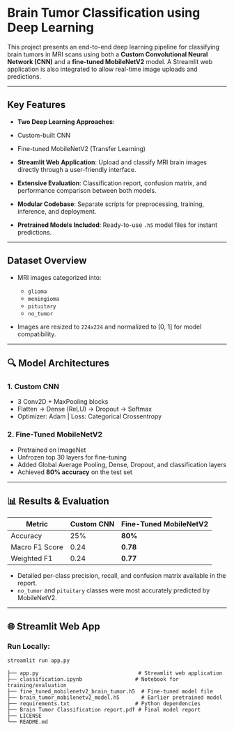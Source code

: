 #  Brain Tumor Classification using Deep Learning

This project presents an end-to-end deep learning pipeline for classifying brain tumors in MRI scans using both a **Custom Convolutional Neural Network (CNN)** and a **fine-tuned MobileNetV2** model. A Streamlit web application is also integrated to allow real-time image uploads and predictions.

---

## Key Features

-  **Two Deep Learning Approaches**: 
  - Custom-built CNN
  - Fine-tuned MobileNetV2 (Transfer Learning)
  
-  **Streamlit Web Application**: Upload and classify MRI brain images directly through a user-friendly interface.

-  **Extensive Evaluation**: Classification report, confusion matrix, and performance comparison between both models.

-  **Modular Codebase**: Separate scripts for preprocessing, training, inference, and deployment.

-  **Pretrained Models Included**: Ready-to-use `.h5` model files for instant predictions.

---

##  Dataset Overview

- MRI images categorized into:
  - `glioma`
  - `meningioma`
  - `pituitary`
  - `no_tumor`
  

- Images are resized to `224x224` and normalized to [0, 1] for model compatibility.

---

## 🔍 Model Architectures

### 1. Custom CNN

- 3 Conv2D + MaxPooling blocks
- Flatten → Dense (ReLU) → Dropout → Softmax
- Optimizer: Adam | Loss: Categorical Crossentropy

### 2. Fine-Tuned MobileNetV2

- Pretrained on ImageNet
- Unfrozen top 30 layers for fine-tuning
- Added Global Average Pooling, Dense, Dropout, and classification layers
- Achieved **80% accuracy** on the test set

---

## 📊 Results & Evaluation

| Metric        | Custom CNN | Fine-Tuned MobileNetV2 |
|---------------|------------|-------------------------|
| Accuracy       | 25%        | **80%**                 |
| Macro F1 Score | 0.24       | **0.78**                |
| Weighted F1    | 0.24       | **0.77**                |

- Detailed per-class precision, recall, and confusion matrix available in the report.
- `no_tumor` and `pituitary` classes were most accurately predicted by MobileNetV2.

---

## 🌐 Streamlit Web App

### Run Locally:
```bash
streamlit run app.py
```
```
├── app.py                                # Streamlit web application
├── classification.ipynb                 # Notebook for training/evaluation
├── fine_tuned_mobilenetv2_brain_tumor.h5  # Fine-tuned model file
├── brain_tumor_mobilenetv2_model.h5       # Earlier pretrained model
├── requirements.txt                     # Python dependencies
├── Brain Tumor Classification report.pdf # Final model report
├── LICENSE
└── README.md
```




